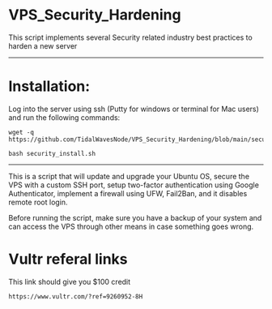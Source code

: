 # VPS_Security_Hardening
This script implements several Security related industry best practices to harden a new server
***

# Installation:
Log into the server using ssh (Putty for windows or terminal for Mac users) and run the following commands:
````
wget -q https://github.com/TidalWavesNode/VPS_Security_Hardening/blob/main/security_install.sh
````
````
bash security_install.sh
````
***

This is a script that will update and upgrade your Ubuntu OS, secure the VPS with a custom SSH port, setup two-factor authentication using Google Authenticator, implement a firewall using UFW, Fail2Ban, and it disables remote root login.

Before running the script, make sure you have a backup of your system and can access the VPS through other means in case something goes wrong.

# Vultr referal links
This link should give you $100 credit
````
https://www.vultr.com/?ref=9260952-8H
````
